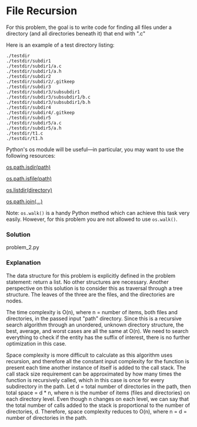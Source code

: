 # File Recursion

For this problem, the goal is to write code for finding all files under a directory (and all directories beneath it) that end with ".c"

Here is an example of a test directory listing:

```
./testdir
./testdir/subdir1
./testdir/subdir1/a.c
./testdir/subdir1/a.h
./testdir/subdir2
./testdir/subdir2/.gitkeep
./testdir/subdir3
./testdir/subdir3/subsubdir1
./testdir/subdir3/subsubdir1/b.c
./testdir/subdir3/subsubdir1/b.h
./testdir/subdir4
./testdir/subdir4/.gitkeep
./testdir/subdir5
./testdir/subdir5/a.c
./testdir/subdir5/a.h
./testdir/t1.c
./testdir/t1.h

```

Python's os module will be useful—in particular, you may want to use the following resources:

[os.path.isdir(path)](https://docs.python.org/3.7/library/os.path.html#os.path.isdir)

[os.path.isfile(path)](https://docs.python.org/3.7/library/os.path.html#os.path.isfile)

[os.listdir(directory)](https://docs.python.org/3.7/library/os.html#os.listdir)

[os.path.join(...)](https://docs.python.org/3.7/library/os.path.html#os.path.join)

Note: `os.walk()` is a handy Python method which can achieve this task very easily. However, for this problem you are not allowed to use `os.walk()`.

### Solution

problem_2.py

### Explanation

The data structure for this problem is explicitly defined in the problem statement: return a list. No other structures are necessary. Another perspective on this solution is to consider this as traversal through a tree structure. The leaves of the three are the files, and the directories are nodes.

The time complexity is O(n), where n = number of items, both files and directories, in the passed input "path" directory. Since this is a recursive search algorithm through an unordered, unknown directory structure, the best, average, and worst cases are all the same at O(n). We need to search everything to check if the entity has the suffix of interest, there is no further optimization in this case.

Space complexity is more difficult to calculate as this algorithm uses recursion, and therefore all the constant input complexity for the function is present each time another instance of itself is added to the call stack. The call stack size requirement can be approximated by how many times the function is recursively called, which in this case is once for every subdirectory in the path. Let d = total number of directories in the path, then total space = d * n, where n is the number of items (files and directories) on each directory level. Even though n changes on each level, we can say that the total number of calls added to the stack is proportional to the number of directories, d. Therefore, space complexity reduces to O(n), where n = d = number of directories in the path.
